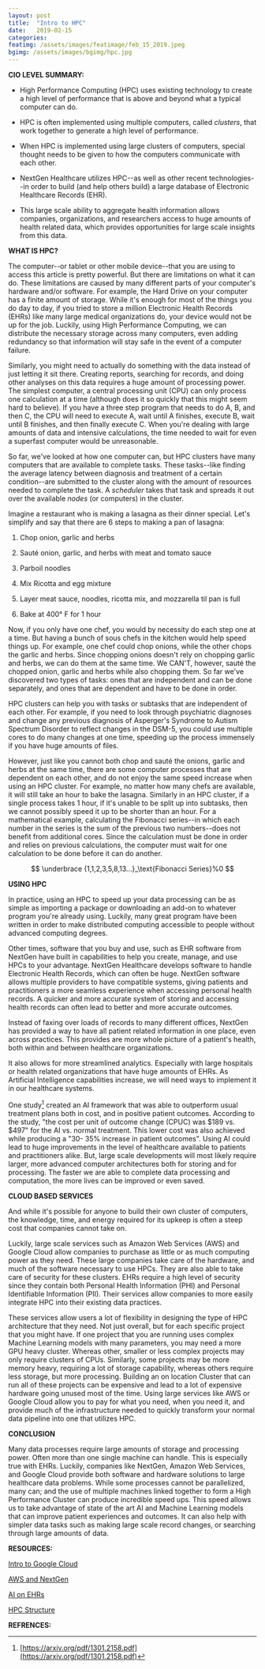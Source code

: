```yaml
---
layout: post
title:  "Intro to HPC"
date:   2019-02-15
categories:
featimg: /assets/images/featimage/feb_15_2019.jpeg
bgimg: /assets/images/bgimg/hpc.jpg
---
```


**CIO LEVEL SUMMARY:**

-   High Performance Computing (HPC) uses existing technology to create a high level of performance that is above and beyond what a typical computer can do.

-   HPC is often implemented using multiple computers, called *clusters*, that work together to generate a high level of performance.

-   When HPC is implemented using large clusters of computers, special thought needs to be given to how the computers communicate with each other.

-   NextGen Healthcare utilizes HPC\--as well as other recent technologies\--in order to build (and help others build) a large database of Electronic Healthcare Records (EHR).

-   This large scale ability to aggregate health information allows companies, organizations, and researchers access to huge amounts of health related data, which provides opportunities for large scale insights from this data.

**WHAT IS HPC?**

The computer\--or tablet or other mobile device\--that you are using to
access this article is pretty powerful. But there are limitations on
what it can do. These limitations are caused by many different parts of
your computer's hardware and/or software. For example, the Hard Drive on
your computer has a finite amount of storage. While it's enough for most
of the things you do day to day, if you tried to store a million
Electronic Health Records (EHRs) like many large medical organizations
do, your device would not be up for the job. Luckily, using High
Performance Computing, we can distribute the necessary storage across
many computers, even adding redundancy so that information will stay
safe in the event of a computer failure.

Similarly, you might need to actually do something with the data instead
of just letting it sit there. Creating reports, searching for records,
and doing other analyses on this data requires a huge amount of
processing power. The simplest computer, a central processing unit (CPU)
can only process one calculation at a time (although does it so quickly
that this might seem hard to believe). If you have a three step program
that needs to do A, B, and then C, the CPU will need to execute A, wait
until A finishes, execute B, wait until B finishes, and then finally
execute C. When you're dealing with large amounts of data and intensive
calculations, the time needed to wait for even a superfast computer
would be unreasonable.

So far, we've looked at how one computer can, but HPC clusters have many
computers that are available to complete tasks. These tasks\--like
finding the average latency between diagnosis and treatment of a certain
condition\--are submitted to the cluster along with the amount of
resources needed to complete the task. A *scheduler* takes that task and
spreads it out over the available *nodes* (or computers) in the cluster.

Imagine a restaurant who is making a lasagna as their dinner special.
Let's simplify and say that there are 6 steps to making a pan of
lasagna:

1.  Chop onion, garlic and herbs

2.  Sauté onion, garlic, and herbs with meat and tomato sauce

3.  Parboil noodles

4.  Mix Ricotta and egg mixture

5.  Layer meat sauce, noodles, ricotta mix, and mozzarella til pan is full

6.  Bake at 400° F for 1 hour

Now, if you only have one chef, you would by necessity do each step one
at a time. But having a bunch of sous chefs in the kitchen would help
speed things up. For example, one chef could chop onions, while the
other chops the garlic and herbs. Since chopping onions doesn't rely on
chopping garlic and herbs, we can do them at the same time. We CAN'T,
however, sauté the chopped onion, garlic and herbs while also chopping
them. So far we've discovered two types of tasks: ones that are
independent and can be done separately, and ones that are dependent and
have to be done in order.

HPC clusters can help you with tasks or subtasks that are independent of
each other. For example, if you need to look through psychiatric
diagnoses and change any previous diagnosis of Asperger's Syndrome to
Autism Spectrum Disorder to reflect changes in the DSM-5, you could use
multiple cores to do many changes at one time, speeding up the process
immensely if you have huge amounts of files.

However, just like you cannot both chop and sauté the onions, garlic and
herbs at the same time, there are some computer processes that are
dependent on each other, and do not enjoy the same speed increase when
using an HPC cluster. For example, no matter how many chefs are
available, it will still take an hour to bake the lasagna. Similarly in
an HPC cluster, if a single process takes 1 hour, if it's unable to be
split up into subtasks, then we cannot possibly speed it up to be
shorter than an hour. For a mathematical example, calculating the
Fibonacci series\--in which each number in the series is the sum of the
previous two numbers\--does not benefit from additional cores. Since the
calculation must be done in order and relies on previous calculations,
the computer must wait for one calculation to be done before it can do
another.

$$ \underbrace {1,1,2,3,5,8,13...}_\text{Fibonacci Series}%0 $$

**USING HPC**

In practice, using an HPC to speed up your data processing can be as
simple as importing a package or downloading an add-on to whatever
program you're already using. Luckily, many great program have been
written in order to make distributed computing accessible to people
without advanced computing degrees.

Other times, software that you buy and use, such as EHR software from
NextGen have built in capabilities to help you create, manage, and use
HPCs to your advantage. NextGen Healthcare develops software to handle
Electronic Health Records, which can often be huge. NextGen software
allows multiple providers to have compatible systems, giving patients
and practitioners a more seamless experience when accessing personal
health records. A quicker and more accurate system of storing and
accessing health records can often lead to better and more accurate
outcomes.

Instead of faxing over loads of records to many different offices,
NextGen has provided a way to have all patient related information in
one place, even across practices. This provides are more whole picture
of a patient's health, both within and between healthcare organizations.

It also allows for more streamlined analytics. Especially with large
hospitals or health related organizations that have huge amounts of
EHRs. As Artificial Intelligence capabilities increase, we will need
ways to implement it in our healthcare systems.

One study[^1] created an AI framework that was able to outperform usual
treatment plans both in cost, and in positive patient outcomes.
According to the study, "the cost per unit of outcome change (CPUC) was
\$189 vs. \$497" for the AI vs. normal treatment. This lower cost was
also achieved while producing a "30- 35% increase in patient outcomes".
Using AI could lead to huge improvements in the level of healthcare
available to patients and practitioners alike. But, large scale
developments will most likely require larger, more advanced computer
architectures both for storing and for processing. The faster we are
able to complete data processing and computation, the more lives can be
improved or even saved.

**CLOUD BASED SERVICES**

And while it's possible for anyone to build their own cluster of
computers, the knowledge, time, and energy required for its upkeep is
often a steep cost that companies cannot take on.

Luckily, large scale services such as Amazon Web Services (AWS) and
Google Cloud allow companies to purchase as little or as much computing
power as they need. These large companies take care of the hardware, and
much of the software necessary to use HPCs. They are also able to take
care of security for these clusters. EHRs require a high level of
security since they contain both Personal Health Information (PHI) and
Personal Identifiable Information (PII). Their services allow companies
to more easily integrate HPC into their existing data practices.

These services allow users a lot of flexibility in designing the type of
HPC architecture that they need. Not just overall, but for each specific
project that you might have. If one project that you are running uses
complex Machine Learning models with many parameters, you may need a
more GPU heavy cluster. Whereas other, smaller or less complex projects
may only require clusters of CPUs. Similarly, some projects may be more
memory heavy, requiring a lot of storage capability, whereas others
require less storage, but more processing. Building an on location
Cluster that can run all of these projects can be expensive and lead to
a lot of expensive hardware going unused most of the time. Using large
services like AWS or Google Cloud allow you to pay for what you need,
when you need it, and provide much of the infrastructure needed to
quickly transform your normal data pipeline into one that utilizes HPC.

**CONCLUSION**

Many data processes require large amounts of storage and processing
power. Often more than one single machine can handle. This is especially
true with EHRs. Luckily, companies like NextGen, Amazon Web Services,
and Google Cloud provide both software and hardware solutions to large
healthcare data problems. While some processes cannot be parallelized,
many can; and the use of multiple machines linked together to form a
High Performance Cluster can produce incredible speed ups. This speed
allows us to take advantage of state of the art AI and Machine Learning
models that can improve patient experiences and outcomes. It can also
help with simpler data tasks such as making large scale record changes,
or searching through large amounts of data.

**RESOURCES:**

[Intro to Google Cloud](https://www.youtube.com/watch?v=VviB3kxFe_0)

[AWS and NextGen](https://www.youtube.com/watch?v=XvwdQ4Kigpk)

[AI on EHRs](https://arxiv.org/pdf/1301.2158.pdf)

[HPC Structure](http://hpc.fs.uni-lj.si/sites/default/files/HPC_for_dummies.pdf)

**REFRENCES:**

[^1]: [https://arxiv.org/pdf/1301.2158.pdf](https://arxiv.org/pdf/1301.2158.pdf)
